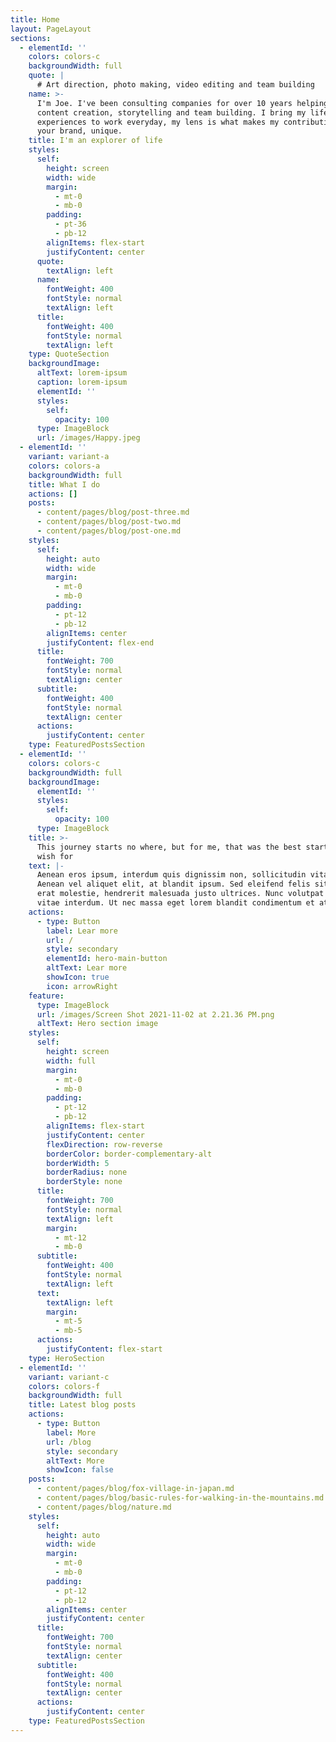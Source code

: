 ```yaml
---
title: Home
layout: PageLayout
sections:
  - elementId: ''
    colors: colors-c
    backgroundWidth: full
    quote: |
      # Art direction, photo making, video editing and team building
    name: >-
      I'm Joe. I've been consulting companies for over 10 years helping with
      content creation, storytelling and team building. I bring my life
      experiences to work everyday, my lens is what makes my contribution to
      your brand, unique. 
    title: I'm an explorer of life
    styles:
      self:
        height: screen
        width: wide
        margin:
          - mt-0
          - mb-0
        padding:
          - pt-36
          - pb-12
        alignItems: flex-start
        justifyContent: center
      quote:
        textAlign: left
      name:
        fontWeight: 400
        fontStyle: normal
        textAlign: left
      title:
        fontWeight: 400
        fontStyle: normal
        textAlign: left
    type: QuoteSection
    backgroundImage:
      altText: lorem-ipsum
      caption: lorem-ipsum
      elementId: ''
      styles:
        self:
          opacity: 100
      type: ImageBlock
      url: /images/Happy.jpeg
  - elementId: ''
    variant: variant-a
    colors: colors-a
    backgroundWidth: full
    title: What I do
    actions: []
    posts:
      - content/pages/blog/post-three.md
      - content/pages/blog/post-two.md
      - content/pages/blog/post-one.md
    styles:
      self:
        height: auto
        width: wide
        margin:
          - mt-0
          - mb-0
        padding:
          - pt-12
          - pb-12
        alignItems: center
        justifyContent: flex-end
      title:
        fontWeight: 700
        fontStyle: normal
        textAlign: center
      subtitle:
        fontWeight: 400
        fontStyle: normal
        textAlign: center
      actions:
        justifyContent: center
    type: FeaturedPostsSection
  - elementId: ''
    colors: colors-c
    backgroundWidth: full
    backgroundImage:
      elementId: ''
      styles:
        self:
          opacity: 100
      type: ImageBlock
    title: >-
      This journey starts no where, but for me, that was the best start I could
      wish for
    text: |-
      Aenean eros ipsum, interdum quis dignissim non, sollicitudin vitae nisl.
      Aenean vel aliquet elit, at blandit ipsum. Sed eleifend felis sit amet
      erat molestie, hendrerit malesuada justo ultrices. Nunc volutpat at erat
      vitae interdum. Ut nec massa eget lorem blandit condimentum et at risus.
    actions:
      - type: Button
        label: Lear more
        url: /
        style: secondary
        elementId: hero-main-button
        altText: Lear more
        showIcon: true
        icon: arrowRight
    feature:
      type: ImageBlock
      url: /images/Screen Shot 2021-11-02 at 2.21.36 PM.png
      altText: Hero section image
    styles:
      self:
        height: screen
        width: full
        margin:
          - mt-0
          - mb-0
        padding:
          - pt-12
          - pb-12
        alignItems: flex-start
        justifyContent: center
        flexDirection: row-reverse
        borderColor: border-complementary-alt
        borderWidth: 5
        borderRadius: none
        borderStyle: none
      title:
        fontWeight: 700
        fontStyle: normal
        textAlign: left
        margin:
          - mt-12
          - mb-0
      subtitle:
        fontWeight: 400
        fontStyle: normal
        textAlign: left
      text:
        textAlign: left
        margin:
          - mt-5
          - mb-5
      actions:
        justifyContent: flex-start
    type: HeroSection
  - elementId: ''
    variant: variant-c
    colors: colors-f
    backgroundWidth: full
    title: Latest blog posts
    actions:
      - type: Button
        label: More
        url: /blog
        style: secondary
        altText: More
        showIcon: false
    posts:
      - content/pages/blog/fox-village-in-japan.md
      - content/pages/blog/basic-rules-for-walking-in-the-mountains.md
      - content/pages/blog/nature.md
    styles:
      self:
        height: auto
        width: wide
        margin:
          - mt-0
          - mb-0
        padding:
          - pt-12
          - pb-12
        alignItems: center
        justifyContent: center
      title:
        fontWeight: 700
        fontStyle: normal
        textAlign: center
      subtitle:
        fontWeight: 400
        fontStyle: normal
        textAlign: center
      actions:
        justifyContent: center
    type: FeaturedPostsSection
---
```

